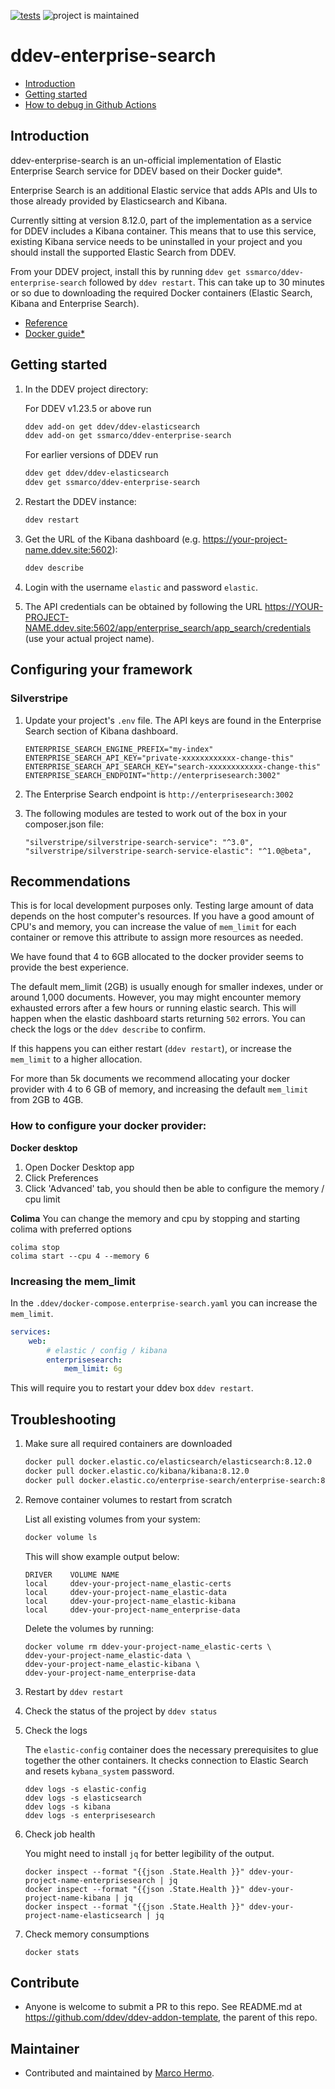 [![tests](https://github.com/ssmarco/ddev-enterprise-search/actions/workflows/tests.yml/badge.svg)](https://github.com/ssmarco/ddev-enterprise-search/actions/workflows/tests.yml) ![project is maintained](https://img.shields.io/maintenance/yes/2024.svg)

# ddev-enterprise-search <!-- omit in toc -->

- [Introduction](#introduction)
- [Getting started](#getting-started)
- [How to debug in Github Actions](#how-to-debug-tests-github-actions)

## Introduction

ddev-enterprise-search is an un-official implementation of Elastic Enterprise Search service for DDEV based on their Docker guide\*.

Enterprise Search is an additional Elastic service that adds APIs and UIs to those already provided by Elasticsearch and Kibana.

Currently sitting at version 8.12.0, part of the implementation as a service for DDEV includes a Kibana container.
This means that to use this service, existing Kibana service needs to be uninstalled in your project and you should install the supported Elastic Search from DDEV.

From your DDEV project, install this by running `ddev get ssmarco/ddev-enterprise-search` followed by `ddev restart`.
This can take up to 30 minutes or so due to downloading the required Docker containers (Elastic Search, Kibana and Enterprise Search).

- [Reference](https://www.elastic.co/guide/en/enterprise-search/current/start.html)
- [Docker guide\*](https://www.elastic.co/guide/en/enterprise-search/current/docker.html)

## Getting started

1. In the DDEV project directory:

    For DDEV v1.23.5 or above run

    ```sh
    ddev add-on get ddev/ddev-elasticsearch
    ddev add-on get ssmarco/ddev-enterprise-search
    ```

    For earlier versions of DDEV run

    ```sh
    ddev get ddev/ddev-elasticsearch
    ddev get ssmarco/ddev-enterprise-search
    ```

2. Restart the DDEV instance:

    ```sh
    ddev restart
    ```

3. Get the URL of the Kibana dashboard (e.g. https://your-project-name.ddev.site:5602):

    ```sh
    ddev describe
    ```

4. Login with the username `elastic` and password `elastic`.

5. The API credentials can be obtained by following the URL https://YOUR-PROJECT-NAME.ddev.site:5602/app/enterprise_search/app_search/credentials (use your actual project name).

## Configuring your framework

### Silverstripe

1. Update your project's `.env` file. The API keys are found in the Enterprise Search section of Kibana dashboard.

    ```
    ENTERPRISE_SEARCH_ENGINE_PREFIX="my-index"
    ENTERPRISE_SEARCH_API_KEY="private-xxxxxxxxxxxx-change-this"
    ENTERPRISE_SEARCH_API_SEARCH_KEY="search-xxxxxxxxxxxx-change-this"
    ENTERPRISE_SEARCH_ENDPOINT="http://enterprisesearch:3002"
    ```

2. The Enterprise Search endpoint is `http://enterprisesearch:3002`

3. The following modules are tested to work out of the box in your composer.json file:

    ```
    "silverstripe/silverstripe-search-service": "^3.0",
    "silverstripe/silverstripe-search-service-elastic": "^1.0@beta",
    ```

## Recommendations

This is for local development purposes only. Testing large amount of data depends on the host computer's resources.
If you have a good amount of CPU's and memory, you can increase the value of `mem_limit` for each container or remove this attribute to assign more resources as needed.

We have found that 4 to 6GB allocated to the docker provider seems to provide the best experience.

The default mem_limit (2GB) is usually enough for smaller indexes, under or around 1,000 documents. However, you may might encounter memory exhausted errors after a few hours or running elastic search. 
This will happen when the elastic dashboard starts returning `502` errors. You can check the logs or the `ddev describe` to confirm.

If this happens you can either restart (`ddev restart`), or increase the `mem_limit` to a higher allocation. 

For more than 5k documents we recommend allocating your docker provider with 4 to 6 GB of memory, and increasing the default `mem_limit` from 2GB to 4GB.

### How to configure your docker provider:
**Docker desktop**
1. Open Docker Desktop app
2. Click Preferences
3. Click 'Advanced' tab, you should then be able to configure the memory / cpu limit 

**Colima**
You can change the memory and cpu by stopping and starting colima with preferred options
```
colima stop
colima start --cpu 4 --memory 6
```

### Increasing the mem_limit
In the  `.ddev/docker-compose.enterprise-search.yaml` you can increase the `mem_limit`.
``` yaml
services:
    web:
        # elastic / config / kibana
        enterprisesearch:
            mem_limit: 6g
```

This will require you to restart your ddev box `ddev restart`.



## Troubleshooting

1. Make sure all required containers are downloaded

    ```sh
    docker pull docker.elastic.co/elasticsearch/elasticsearch:8.12.0
    docker pull docker.elastic.co/kibana/kibana:8.12.0
    docker pull docker.elastic.co/enterprise-search/enterprise-search:8.12.0
    ```

2. Remove container volumes to restart from scratch

    List all existing volumes from your system:

    ```sh
    docker volume ls
    ```

    This will show example output below:

    ```
    DRIVER    VOLUME NAME
    local     ddev-your-project-name_elastic-certs
    local     ddev-your-project-name_elastic-data
    local     ddev-your-project-name_elastic-kibana
    local     ddev-your-project-name_enterprise-data
    ```

    Delete the volumes by running:

    ```
    docker volume rm ddev-your-project-name_elastic-certs \
    ddev-your-project-name_elastic-data \
    ddev-your-project-name_elastic-kibana \
    ddev-your-project-name_enterprise-data
    ```

3. Restart by `ddev restart`

4. Check the status of the project by `ddev status`

5. Check the logs

    The `elastic-config` container does the necessary prerequisites to glue together the other containers. It checks connection to Elastic Search and resets `kybana_system` password.

    ```
    ddev logs -s elastic-config
    ddev logs -s elasticsearch
    ddev logs -s kibana
    ddev logs -s enterprisesearch
    ```

6. Check job health

    You might need to install `jq` for better legibility of the output.

    ```
    docker inspect --format "{{json .State.Health }}" ddev-your-project-name-enterprisesearch | jq
    docker inspect --format "{{json .State.Health }}" ddev-your-project-name-kibana | jq
    docker inspect --format "{{json .State.Health }}" ddev-your-project-name-elasticsearch | jq
    ```

7. Check memory consumptions

    ```
    docker stats
    ```


## Contribute

- Anyone is welcome to submit a PR to this repo. See README.md at https://github.com/ddev/ddev-addon-template, the parent of this repo.

## Maintainer

- Contributed and maintained by [Marco Hermo](https://github.com/ssmarco).
